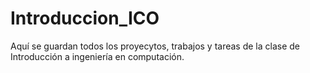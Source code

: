 # Introduccion_ICO
Aquí se guardan todos los proyecytos, trabajos y tareas de la clase de Introducción a ingeniería en computación.

